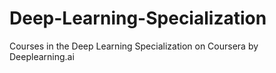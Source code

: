 # Deep-Learning-Specialization
Courses in the Deep Learning Specialization on Coursera by Deeplearning.ai
